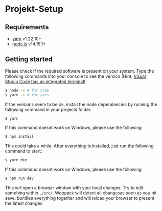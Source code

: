 # Projekt-Setup

## Requirements

- [yarn](https://yarnpkg.com/) v1.22.10+
- [node.js](https://nodejs.org/en/) v14.15.1+

## Getting started

Please check if the required software is present on your system. Type the following commands into your console to see the version (Hint: [Visual Studio Code has an integrated terminal](https://code.visualstudio.com/docs/editor/integrated-terminal)):

```bash
$ node -v # for node
$ yarn -v # for yarn
```

If the versions seem to be ok, install the node dependencies by running the following command in your projects folder:

```bash
$ yarn
```

If this command doesnt work on Windows, please use the following

```bash
$ npm install
```

This could take a while. After everything is installed, just run the following command to start:

```bash
$ yarn dev
```

If this command doesnt work on Windows, please use the following

```bash
$ npm run dev
```

This will open a browser window with your local changes. Try to edit somehing within `./src/`. Webpack will detect all changesas soon as you hit save, bundles everything together and will reload your browser to present the latest changes.
